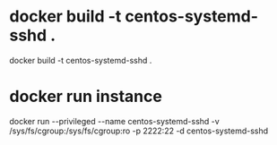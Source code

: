 # docker build -t centos-systemd-sshd .
docker build -t centos-systemd-sshd .
# docker run instance
docker run --privileged --name centos-systemd-sshd -v /sys/fs/cgroup:/sys/fs/cgroup:ro -p 2222:22 -d centos-systemd-sshd
